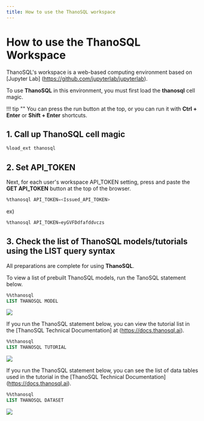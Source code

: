 ```yaml
---
title: How to use the ThanoSQL workspace
---
```


# **How to use the ThanoSQL Workspace**

ThanoSQL's workspace is a web-based computing environment based on [Jupyter Lab] (https://github.com/jupyterlab/jupyterlab).

To use **ThanoSQL** in this environment, you must first load the **thanosql** cell magic.

!!! tip ""
You can press the run button at the top, or you can run it with **Ctrl + Enter** or **Shift + Enter** shortcuts.

## **1. Call up ThanoSQL cell magic**

```sql
%load_ext thanosql
```

## **2. Set API_TOKEN**

Next, for each user's workspace API_TOKEN setting, press and paste the **GET API_TOKEN** button at the top of the browser.

```sql
%thanosql API_TOKEN=<Issued_API_TOKEN>
```

ex)

```sql
%thanosql API_TOKEN=eyGVFDdfafddvczs
```

## **3. Check the list of ThanoSQL models/tutorials using the LIST query syntax**

All preparations are complete for using **ThanoSQL**.

To view a list of prebuilt ThanoSQL models, run the TanoSQL statement below.

```sql
%%thanosql
LIST THANOSQL MODEL
```

<a href = "/img/getting_started/img6.png">
    <img src = "/img/getting_started/img6.png"></img>
</a>

If you run the ThanoSQL statement below, you can view the tutorial list in the [ThanoSQL Technical Documentation] at (https://docs.thanosql.ai).

```sql
%%thanosql
LIST THANOSQL TUTORIAL
```

<a href = "/img/getting_started/img9.png">
    <img src = "/img/getting_started/img9.png"></img>
</a>

If you run the ThanoSQL statement below, you can see the list of data tables used in the tutorial in the [ThanoSQL Technical Documentation] (https://docs.thanosql.ai).

```sql
%%thanosql
LIST THANOSQL DATASET
```

<a href = "/img/getting_started/img10.png">
    <img src = "/img/getting_started/img10.png"></img>
</a>

